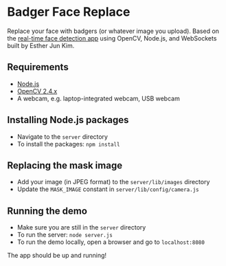 # Badger Face Replace

Replace your face with badgers (or whatever image you upload). Based on the [real-time face detection app](https://github.com/drejkim/face-detection-node-opencv) using OpenCV, Node.js, and WebSockets built by Esther Jun Kim.

## Requirements

* [Node.js](http://nodejs.org/)
* [OpenCV 2.4.x](http://opencv.org/)
* A webcam, e.g. laptop-integrated webcam, USB webcam

## Installing Node.js packages

* Navigate to the `server` directory
* To install the packages: `npm install`

## Replacing the mask image

* Add your image (in JPEG format) to the `server/lib/images` directory
* Update the `MASK_IMAGE` constant in `server/lib/config/camera.js`

## Running the demo

* Make sure you are still in the `server` directory
* To run the server: `node server.js`
* To run the demo locally, open a browser and go to `localhost:8080`

The app should be up and running!
